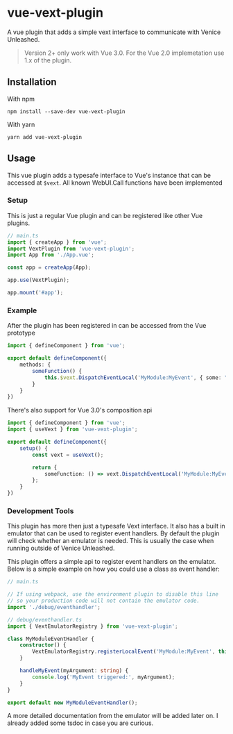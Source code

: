 # vue-vext-plugin
A vue plugin that adds a simple vext interface to communicate with Venice Unleashed.

> Version 2+ only work with Vue 3.0. For the Vue 2.0 implemetation use 1.x of the plugin.

## Installation
With npm
```
npm install --save-dev vue-vext-plugin
```

With yarn
```
yarn add vue-vext-plugin
```

## Usage
This vue plugin adds a typesafe interface to Vue's instance that can be accessed at `$vext`. All known WebUI.Call functions have been implemented

### Setup
This is just a regular Vue plugin and can be registered like other Vue plugins.
```ts
// main.ts
import { createApp } from 'vue';
import VextPlugin from 'vue-vext-plugin';
import App from './App.vue';

const app = createApp(App);

app.use(VextPlugin);

app.mount('#app');
```

### Example
After the plugin has been registered in can be accessed from the Vue prototype
```ts
import { defineComponent } from 'vue';

export default defineComponent({
    methods: {
        someFunction() {
            this.$vext.DispatchEventLocal('MyModule:MyEvent', { some: "payload" });
        }
    }
})
```
There's also support for Vue 3.0's composition api
```ts
import { defineComponent } from 'vue';
import { useVext } from 'vue-vext-plugin';

export default defineComponent({
    setup() {
        const vext = useVext();

        return {
            someFunction: () => vext.DispatchEventLocal('MyModule:MyEvent', { some: "payload" });
        };
    }
})
```

### Development Tools
This plugin has more then just a typesafe Vext interface. It also has a built in emulator that can be used to register event handlers.
By default the plugin will check whether an emulator is needed. This is usually the case when running outside of Venice Unleashed.

This plugin offers a simple api to register event handlers on the emulator.
Below is a simple example on how you could use a class as event handler:
```ts
// main.ts

// If using webpack, use the environment plugin to disable this line
// so your production code will not contain the emulator code.
import './debug/eventhandler';

// debug/eventhandler.ts
import { VextEmulatorRegistry } from 'vue-vext-plugin';

class MyModuleEventHandler {
    constructor() {
        VextEmulatorRegistry.registerLocalEvent('MyModule:MyEvent', this.handleMyEvent, this);
    }

    handleMyEvent(myArgument: string) {
        console.log('MyEvent triggered:', myArgument);
    } 
}

export default new MyModuleEventHandler();
```
A more detailed documentation from the emulator will be added later on. I already added some tsdoc in case you are curious.
